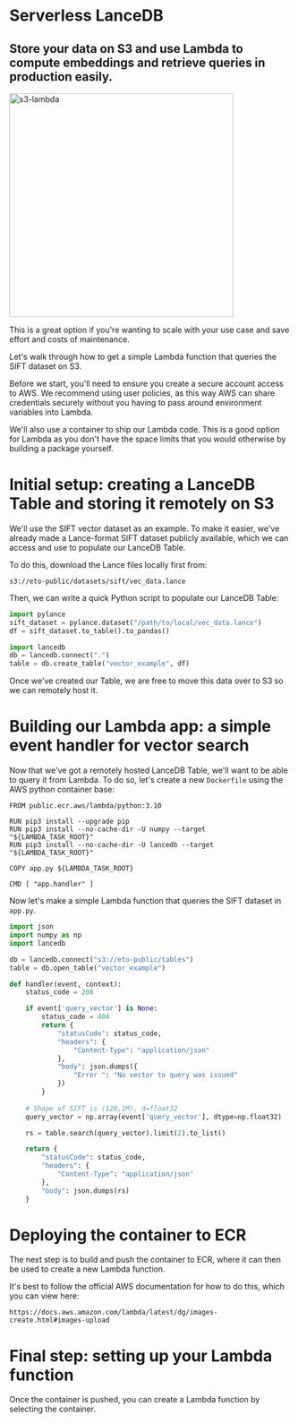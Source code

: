 # Serverless LanceDB

## Store your data on S3 and use Lambda to compute embeddings and retrieve queries in production easily.

<img id="splash" width="400" alt="s3-lambda" src="https://user-images.githubusercontent.com/917119/234653050-305a1e90-9305-40ab-b014-c823172a948c.png">

This is a great option if you're wanting to scale with your use case and save effort and costs of maintenance.

Let's walk through how to get a simple Lambda function that queries the SIFT dataset on S3.

Before we start, you'll need to ensure you create a secure account access to AWS. We recommend using user policies, as this way AWS can share credentials securely without you having to pass around environment variables into Lambda.

We'll also use a container to ship our Lambda code. This is a good option for Lambda as you don't have the space limits that you would otherwise by building a package yourself.

# Initial setup: creating a LanceDB Table and storing it remotely on S3

We'll use the SIFT vector dataset as an example. To make it easier, we've already made a Lance-format SIFT dataset publicly available, which we can access and use to populate our LanceDB Table. 

To do this, download the Lance files locally first from:

```
s3://eto-public/datasets/sift/vec_data.lance
```

Then, we can write a quick Python script to populate our LanceDB Table:

```python
import pylance
sift_dataset = pylance.dataset("/path/to/local/vec_data.lance")
df = sift_dataset.to_table().to_pandas()

import lancedb
db = lancedb.connect(".")
table = db.create_table("vector_example", df)
```

Once we've created our Table, we are free to move this data over to S3 so we can remotely host it.

# Building our Lambda app: a simple event handler for vector search

Now that we've got a remotely hosted LanceDB Table, we'll want to be able to query it from Lambda. To do so, let's create a new `Dockerfile` using the AWS python container base:

```docker
FROM public.ecr.aws/lambda/python:3.10

RUN pip3 install --upgrade pip
RUN pip3 install --no-cache-dir -U numpy --target "${LAMBDA_TASK_ROOT}"
RUN pip3 install --no-cache-dir -U lancedb --target "${LAMBDA_TASK_ROOT}"

COPY app.py ${LAMBDA_TASK_ROOT}

CMD [ "app.handler" ]
```

Now let's make a simple Lambda function that queries the SIFT dataset in `app.py`.

```python    
import json
import numpy as np
import lancedb

db = lancedb.connect("s3://eto-public/tables")
table = db.open_table("vector_example")

def handler(event, context):
    status_code = 200

    if event['query_vector'] is None:
        status_code = 404
        return {
            "statusCode": status_code,
            "headers": {
                "Content-Type": "application/json"
            },
            "body": json.dumps({
                "Error ": "No vector to query was issued"
            })
        }
    
    # Shape of SIFT is (128,1M), d=float32
    query_vector = np.array(event['query_vector'], dtype=np.float32)

    rs = table.search(query_vector).limit(2).to_list()

    return {
        "statusCode": status_code,
        "headers": {
            "Content-Type": "application/json"
        },
        "body": json.dumps(rs)
    }
``` 

# Deploying the container to ECR

The next step is to build and push the container to ECR, where it can then be used to create a new Lambda function. 

It's best to follow the official AWS documentation for how to do this, which you can view here:

```
https://docs.aws.amazon.com/lambda/latest/dg/images-create.html#images-upload
```

# Final step: setting up your Lambda function

Once the container is pushed, you can create a Lambda function by selecting the container. 
